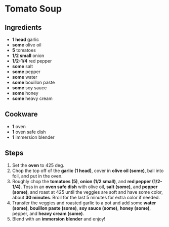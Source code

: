 # Tomato Soup


## Ingredients
- **1 head** garlic
- **some** olive oil
- **5** tomatoes
- **1/2 small** onion
- **1/2-1/4** red pepper
- **some** salt
- **some** pepper
- **some** water
- **some** bouillon paste
- **some** soy sauce
- **some** honey
- **some** heavy cream

## Cookware
- **1** oven
- **1** oven safe dish
- **1** immersion blender

## Steps
1. Set the **oven** to 425 deg.
2. Chop the top off of the **garlic (1 head)**, cover in **olive oil (some)**, ball into foil, and put in the oven.
3. Roughly chop the **tomatoes (5)**, **onion (1/2 small)**, and **red pepper (1/2-1/4)**. Toss in an **oven safe dish** with olive oil, **salt (some)**, and **pepper (some)**, and roast at 425 until the veggies are soft and have some color, about **30 minutes**. Broil for the last 5 minutes for extra color if needed.
4. Transfer the veggies and roasted garlic to a pot and add some **water (some)**, **bouillon paste (some)**, **soy sauce (some)**, **honey (some)**, pepper, and **heavy cream (some)**.
5. Blend with an **immersion blender** and enjoy\!
